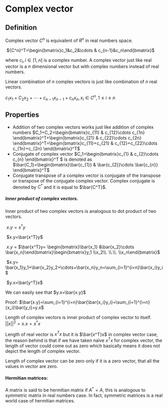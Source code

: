 # Complex vector

## Definition

Complex vector $C^n$ is equivalent of $R^n$ in real numbers space.

​                            ${C^n}^T=\begin{bmatrix}c_1&c_2&\cdots & c_{n-1}&c_n\end{bmatrix}$

where $c_i, i\in [1,n]$ is a complex number.  A complex vector just like real vector  is a $n$ dimensional vector but with complex numbers instead of real numbers.

Linear combination of $n$ complex vectors is just like combination of $n$ real vectors.

$c_1x_1+C_2x_2+\cdots+c_{n-1}x_{n-1}+c_nx_n, x_i \in C^n, 1\leq i \leq n$

## Properties

* Addition of two complex vectors works just like addition of complex numbers $C_1+C_2=\begin{bmatrix}c_{11} & c_{12}\cdots c_{1n} \end{bmatrix}^T+\begin{bmatrix}c_{21} & c_{22}\cdots c_{2n} \end{bmatrix}^T=\begin{bmatrix}c_{11}+c_{21} & c_{12}+c_{22}\cdots c_{1n}+c_{2n} \end{bmatrix}^T$
* Conjugate of complex vector $C_1=\begin{bmatrix}c_{1} & c_{2}\cdots c_{n} \end{bmatrix}^T $ is denoted as $\bar{C_1}=\begin{bmatrix}\bar{c_{1}} & \bar{c_{2}}\cdots \bar{c_{n}} \end{bmatrix}^T$
* Conjugate transpose of a complex vector is conjugate of the transpose or transpose of the conjugate complex vector.  Complex conjugate is denoted by $C^*$ and it is equal to $\bar{C^T}$.

##### Inner product of complex vectors. 

Inner product of two complex vectors is analogous to dot product of two vectors. 

​                                                                        $x.y=x^*y$

​                                                                        $x.y=\bar{x^T}y$

​                                                                      $x.y$ = $\bar{x^T}y= \begin{bmatrix}\bar{x_1} &\bar{x_2}\cdots \bar{x_n}\end{bmatrix}\begin{bmatrix}y_1 \\x_2\\. \\.\\. \\x_n\end{bmatrix}$

​                                                                     $x.y= \bar{x_1}y_1+\bar{x_2}y_2+\cdots+\bar{x_n}y_n=\sum_{i=1}^{i=n}\bar{x_i}y_i$

​                                                                        $y.x=\bar{y^T}x$

We can easily see that $y.x=\bar{x.y}$

Proof:    $\bar{x.y}=\sum_{i=1}^{i=n}\bar{\bar{x_i}y_i}=\sum_{i=1}^{i=n}{x_i}\bar{y_i}=y.x$

Length of complex vectors is inner product of complex vector to itself. $||x||^2=x.x=x^*x$

Length of real vector is $x^Tx$ but it is $\bar{x^T}x$ in complex vector case, the reason behind is that if we have taken naïve $x^Tx$ for complex vector, the length of vector could come out as zero which basically means it does not depict the length of complex vector.

Length of complex vector can be zero only if it is a zero vector, that all the values in vector are zero.



#### Hermitian matrices:

A matrix is said to be hermitian matrix if $A^*=A$, this is analogous to symmetric matrix in real numbers case. In fact, symmetric matrices is a real world case of hermitian matrices.









